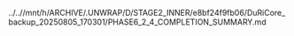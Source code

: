 ../..//mnt/h/ARCHIVE/.UNWRAP/D/STAGE2_INNER/e8bf24f9fb06/DuRiCore_backup_20250805_170301/PHASE6_2_4_COMPLETION_SUMMARY.md